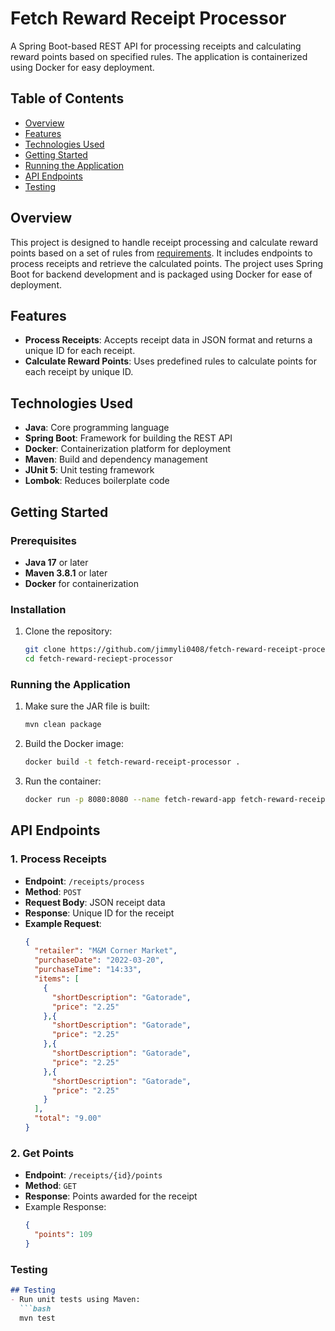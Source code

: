 # Fetch Reward Receipt Processor

A Spring Boot-based REST API for processing receipts and calculating reward points based on specified rules. The application is containerized using Docker for easy deployment.

## Table of Contents
- [Overview](#overview)
- [Features](#features)
- [Technologies Used](#technologies-used)
- [Getting Started](#getting-started)
- [Running the Application](#running-the-application)
- [API Endpoints](#api-endpoints)
- [Testing](#testing)

## Overview
This project is designed to handle receipt processing and calculate reward points based on a set of rules from [requirements](https://github.com/fetch-rewards/receipt-processor-challenge/blob/main/README.md). It includes endpoints to process receipts and retrieve the calculated points. The project uses Spring Boot for backend development and is packaged using Docker for ease of deployment.

## Features
- **Process Receipts**: Accepts receipt data in JSON format and returns a unique ID for each receipt.
- **Calculate Reward Points**: Uses predefined rules to calculate points for each receipt by unique ID.

## Technologies Used
- **Java**: Core programming language
- **Spring Boot**: Framework for building the REST API
- **Docker**: Containerization platform for deployment
- **Maven**: Build and dependency management
- **JUnit 5**: Unit testing framework
- **Lombok**: Reduces boilerplate code

## Getting Started

### Prerequisites
- **Java 17** or later
- **Maven 3.8.1** or later
- **Docker** for containerization

### Installation
1. Clone the repository:
   ```bash
   git clone https://github.com/jimmyli0408/fetch-reward-receipt-processor.git
   cd fetch-reward-reciept-processor
   ```

### Running the Application
1. Make sure the JAR file is built:
   ```bash
   mvn clean package
   ```
2. Build the Docker image:
   ```bash
   docker build -t fetch-reward-receipt-processor .
   ```
3. Run the container:
   ```bash
   docker run -p 8080:8080 --name fetch-reward-app fetch-reward-receipt-processor
   ```

## API Endpoints

### 1. Process Receipts
- **Endpoint**: `/receipts/process`
- **Method**: `POST`
- **Request Body**: JSON receipt data
- **Response**: Unique ID for the receipt
- **Example Request**:
  ```json
  {
    "retailer": "M&M Corner Market",
    "purchaseDate": "2022-03-20",
    "purchaseTime": "14:33",
    "items": [
      {
        "shortDescription": "Gatorade",
        "price": "2.25"
      },{
        "shortDescription": "Gatorade",
        "price": "2.25"
      },{
        "shortDescription": "Gatorade",
        "price": "2.25"
      },{
        "shortDescription": "Gatorade",
        "price": "2.25"
      }
    ],
    "total": "9.00"
  }
  ```
### 2. Get Points
- **Endpoint**: `/receipts/{id}/points`
- **Method**: `GET`
- **Response**: Points awarded for the receipt
- Example Response:
  ```json
  {
    "points": 109
  }

### Testing
```markdown
## Testing
- Run unit tests using Maven:
  ```bash
  mvn test
  ```



   


